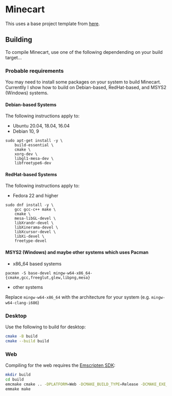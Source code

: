 # Minecart

This uses a base project template from [here](https://github.com/raysan5/raylib/tree/master/projects/CMake).

## Building

To compile Minecart, use one of the following dependending on your build target...

### Probable requirements

You may need to install some packages on your system to build Minecart.
Currentlly I show how to build on Debian-based, RedHat-based, and MSYS2 (Windows) systems.

#### Debian-based Systems

The following instructions apply to:

* Ubuntu 20.04, 18.04, 16.04
* Debian 10, 9

```
sudo apt-get install -y \
    build-essential \
    cmake \
    xorg-dev \
    libgl1-mesa-dev \
    libfreetype6-dev
```

#### RedHat-based Systems

The following instructions apply to:

* Fedora 22 and higher

```
sudo dnf install -y \
    gcc gcc-c++ make \
    cmake \
    mesa-libGL-devel \
    libXrandr-devel \
    libXinerama-devel \
    libXcursor-devel \
    libXi-devel \
    freetype-devel
```

#### MSYS2 (Windows) and maybe other systems which uses Pacman

* x86_64 based systems
```
pacman -S base-devel mingw-w64-x86_64-{cmake,gcc,freeglut,glew,libpng,mesa}
```
* other systems

Replace `mingw-w64-x86_64` with the architecture for your system (e.g. `mingw-w64-clang-i686`)

### Desktop

Use the following to build for desktop:

``` bash
cmake -B build
cmake --build build
```

### Web

Compiling for the web requires the [Emscripten SDK](https://emscripten.org/docs/getting_started/downloads.html):

``` bash
mkdir build
cd build
emcmake cmake .. -DPLATFORM=Web -DCMAKE_BUILD_TYPE=Release -DCMAKE_EXE_LINKER_FLAGS="-s USE_GLFW=3" -DCMAKE_EXECUTABLE_SUFFIX=".html"
emmake make
```